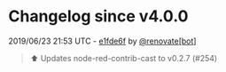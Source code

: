 # Changelog since v4.0.0

2019/06/23 21:53 UTC - [e1fde6f](https://github.com/hassio-addons/addon-node-red/commit/e1fde6f7f3bcd5f6c0f0dcc89c85ecdca291c013) by [@renovate[bot]](https://github.com/apps/renovate)
> :arrow_up: Updates node-red-contrib-cast to v0.2.7 (#254) 

